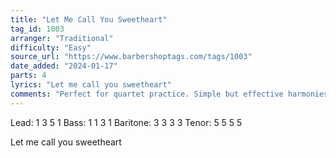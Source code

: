 ```yaml
---
title: "Let Me Call You Sweetheart"
tag_id: 1003
arranger: "Traditional"
difficulty: "Easy"
source_url: "https://www.barbershoptags.com/tags/1003"
date_added: "2024-01-17"
parts: 4
lyrics: "Let me call you sweetheart"
comments: "Perfect for quartet practice. Simple but effective harmonies that showcase the barbershop sound."
---
```


Lead: 1 3 5 1
Bass: 1 1 3 1
Baritone: 3 3 3 3
Tenor: 5 5 5 5

Let me call you sweetheart
